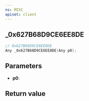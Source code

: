 ```yaml
---
ns: MISC
apiset: client
---
```

## _0x627B68D9CE6EE8DE

```c
// 0x627B68D9CE6EE8DE
Any _0x627B68D9CE6EE8DE(Any p0);
```


## Parameters
* **p0**:

## Return value

